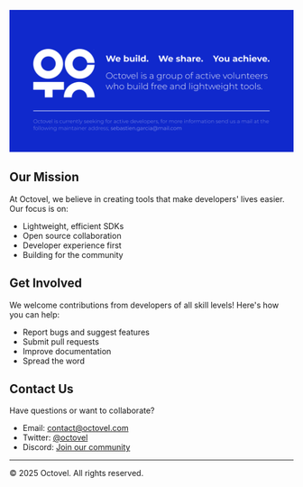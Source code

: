 ![GitHub Profile Banner](https://raw.githubusercontent.com/octovel/.github/refs/heads/main/assets/github_profile_banner.svg)

## Our Mission

At Octovel, we believe in creating tools that make developers' lives easier. Our focus is on:

- Lightweight, efficient SDKs
- Open source collaboration
- Developer experience first
- Building for the community

## Get Involved

We welcome contributions from developers of all skill levels! Here's how you can help:

- Report bugs and suggest features
- Submit pull requests
- Improve documentation
- Spread the word

## Contact Us

Have questions or want to collaborate?

- Email: [contact@octovel.com](mailto:contact@octovel.com)
- Twitter: [@octovel](https://twitter.com/octovel)
- Discord: [Join our community](https://discord.gg/octovel)

---

© 2025 Octovel. All rights reserved.
